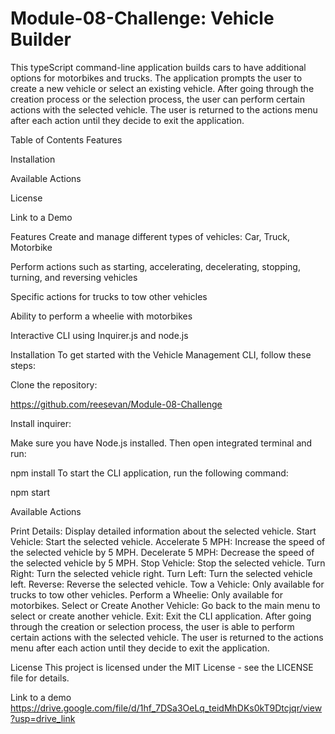 # Module-08-Challenge: Vehicle Builder

This typeScript command-line application builds cars to have additional options for motorbikes and trucks. The application prompts the user to create a new vehicle or select an existing vehicle. After going through the creation process or the selection process, the user can perform certain actions with the selected vehicle. The user is returned to the actions menu after each action until they decide to exit the application. 

Table of Contents
Features

Installation

Available Actions

License

Link to a Demo

Features
Create and manage different types of vehicles: Car, Truck, Motorbike

Perform actions such as starting, accelerating, decelerating, stopping, turning, and reversing vehicles

Specific actions for trucks to tow other vehicles

Ability to perform a wheelie with motorbikes

Interactive CLI using Inquirer.js and node.js

Installation
To get started with the Vehicle Management CLI, follow these steps:

Clone the repository:

https://github.com/reesevan/Module-08-Challenge

Install inquirer:

Make sure you have Node.js installed. Then open integrated terminal and run:

 npm install
To start the CLI application, run the following command:

 npm start
 
Available Actions

Print Details: Display detailed information about the selected vehicle. Start Vehicle: Start the selected vehicle. Accelerate 5 MPH: Increase the speed of the selected vehicle by 5 MPH. Decelerate 5 MPH: Decrease the speed of the selected vehicle by 5 MPH. Stop Vehicle: Stop the selected vehicle. Turn Right: Turn the selected vehicle right. Turn Left: Turn the selected vehicle left. Reverse: Reverse the selected vehicle. Tow a Vehicle: Only available for trucks to tow other vehicles. Perform a Wheelie: Only available for motorbikes. Select or Create Another Vehicle: Go back to the main menu to select or create another vehicle. Exit: Exit the CLI application. After going through the creation or selection process, the user is able to perform certain actions with the selected vehicle. The user is returned to the actions menu after each action until they decide to exit the application.

License
This project is licensed under the MIT License - see the LICENSE file for details.

Link to a demo
https://drive.google.com/file/d/1hf_7DSa3OeLq_teidMhDKs0kT9Dtcjqr/view?usp=drive_link
